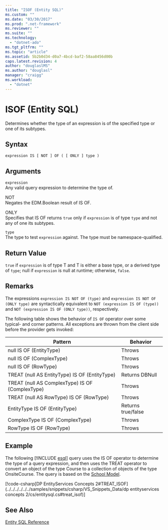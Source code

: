 ```yaml
---
title: "ISOF (Entity SQL)"
ms.custom: ""
ms.date: "03/30/2017"
ms.prod: ".net-framework"
ms.reviewer: ""
ms.suite: ""
ms.technology: 
  - "dotnet-ado"
ms.tgt_pltfrm: ""
ms.topic: "article"
ms.assetid: 5b2b0d34-d0a7-4bcd-baf2-58aa8456d00b
caps.latest.revision: 4
author: "douglaslMS"
ms.author: "douglasl"
manager: "craigg"
ms.workload: 
  - "dotnet"
---
```

# ISOF (Entity SQL)
Determines whether the type of an expression is of the specified type or one of its subtypes.  
  
## Syntax  
  
```  
expression IS [ NOT ] OF ( [ ONLY ] type )  
```  
  
## Arguments  
 `expression`  
 Any valid query expression to determine the type of.  
  
 NOT  
 Negates the EDM.Boolean result of IS OF.  
  
 ONLY  
 Specifies that IS OF returns `true` only if `expression` is of type `type` and not any of one its subtypes.  
  
 `type`  
 The type to test `expression` against. The type must be namespace-qualified.  
  
## Return Value  
 `true` if `expression` is of type T and T is either a base type, or a derived type of `type`; null if `expression` is null at runtime; otherwise, `false`.  
  
## Remarks  
 The expressions `expression IS NOT OF (type)` and `expression IS NOT OF (ONLY type)` are syntactically equivalent to `NOT (expression IS OF (type))` and `NOT (expression IS OF (ONLY type))`, respectively.  
  
 The following table shows the behavior of `IS OF` operator over some typical- and corner patterns. All exceptions are thrown from the client side before the provider gets invoked:  
  
|Pattern|Behavior|  
|-------------|--------------|  
|null IS OF (EntityType)|Throws|  
|null IS OF (ComplexType)|Throws|  
|null IS OF (RowType)|Throws|  
|TREAT (null AS EntityType) IS OF (EntityType)|Returns DBNull|  
|TREAT (null AS ComplexType) IS OF (ComplexType)|Throws|  
|TREAT (null AS RowType) IS OF (RowType)|Throws|  
|EntityType IS OF (EntityType)|Returns true/false|  
|ComplexType IS OF (ComplexType)|Throws|  
|RowType IS OF (RowType)|Throws|  
  
## Example  
 The following [!INCLUDE [esql](../../../../../../includes/esql-md.md)] query uses the IS OF operator to determine the type of a query expression, and then uses the TREAT operator to convert an object of the type Course to a collection of objects of the type OnsiteCourse. The query is based on the [School Model](http://msdn.microsoft.com/library/859a9587-81ea-4a45-9bc0-f8d330e1adac).  
  
 [!code-csharp[DP EntityServices Concepts 2#TREAT_ISOF](../../../../../../samples/snippets/csharp/VS_Snippets_Data/dp entityservices concepts 2/cs/entitysql.cs#treat_isof)]  
  
## See Also  
 [Entity SQL Reference](../../../../../../docs/framework/data/adonet/ef/language-reference/entity-sql-reference.md)

